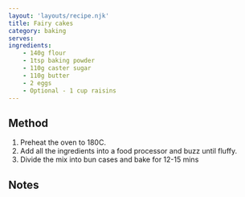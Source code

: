 ```yaml
---
layout: 'layouts/recipe.njk'
title: Fairy cakes
category: baking
serves: 
ingredients:
    - 140g flour
    - 1tsp baking powder
    - 110g caster sugar
    - 110g butter
    - 2 eggs
    - Optional - 1 cup raisins
---
```


## Method
1. Preheat the oven to 180C.
2. Add all the ingredients into a food processor and buzz until fluffy.
3. Divide the mix into bun cases and bake for 12-15 mins

## Notes
